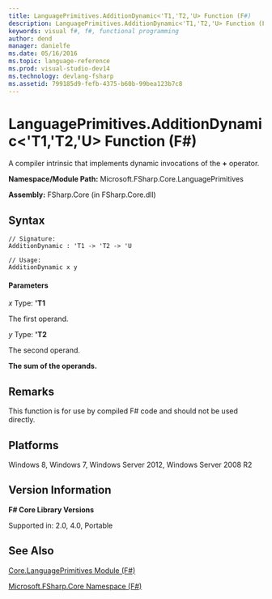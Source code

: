 ```yaml
---
title: LanguagePrimitives.AdditionDynamic<'T1,'T2,'U> Function (F#)
description: LanguagePrimitives.AdditionDynamic<'T1,'T2,'U> Function (F#)
keywords: visual f#, f#, functional programming
author: dend
manager: danielfe
ms.date: 05/16/2016
ms.topic: language-reference
ms.prod: visual-studio-dev14
ms.technology: devlang-fsharp
ms.assetid: 799185d9-fefb-4375-b60b-99bea123b7c8 
---
```


# LanguagePrimitives.AdditionDynamic<'T1,'T2,'U> Function (F#)

A compiler intrinsic that implements dynamic invocations of the **+** operator.

**Namespace/Module Path:** Microsoft.FSharp.Core.LanguagePrimitives

**Assembly:** FSharp.Core (in FSharp.Core.dll)


## Syntax

```
// Signature:
AdditionDynamic : 'T1 -> 'T2 -> 'U

// Usage:
AdditionDynamic x y
```

#### Parameters
*x*
Type: **'T1**


The first operand.


*y*
Type: **'T2**


The second operand.



**The sum of the operands.**
## Remarks
This function is for use by compiled F# code and should not be used directly.


## Platforms
Windows 8, Windows 7, Windows Server 2012, Windows Server 2008 R2


## Version Information
**F# Core Library Versions**

Supported in: 2.0, 4.0, Portable




## See Also
[Core.LanguagePrimitives Module &#40;F&#35;&#41;](Core.LanguagePrimitives-Module-%5BFSharp%5D.md)

[Microsoft.FSharp.Core Namespace &#40;F&#35;&#41;](Microsoft.FSharp.Core-Namespace-%5BFSharp%5D.md)

